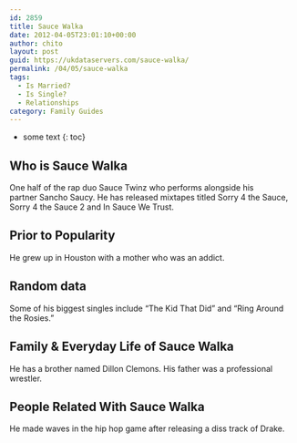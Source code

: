 ```yaml
---
id: 2859
title: Sauce Walka
date: 2012-04-05T23:01:10+00:00
author: chito
layout: post
guid: https://ukdataservers.com/sauce-walka/
permalink: /04/05/sauce-walka
tags:
  - Is Married?
  - Is Single?
  - Relationships
category: Family Guides
---
```


* some text
{: toc}
          
          
## Who is  Sauce Walka
                  
                  
                  
One half of the rap duo Sauce Twinz who performs alongside his partner Sancho Saucy. He has released mixtapes titled Sorry 4 the Sauce, Sorry 4 the Sauce 2 and In Sauce We Trust.
                  
                
                
                
## Prior to Popularity 
                  
                  
                  
He grew up in Houston with a mother who was an addict.
                  
                
                
                
## Random data 
                  
                  
                  
Some of his biggest singles include &#8220;The Kid That Did&#8221; and &#8220;Ring Around the Rosies.&#8221;
                  
                
                
                
## Family & Everyday Life of Sauce Walka
                  
                  
                  
He has a brother named Dillon Clemons. His father was a professional wrestler.
                  
                
                
                
## People Related With  Sauce Walka
                  
                  
                  
He made waves in the hip hop game after releasing a diss track of Drake.
                  
                
              
            
          
          
          
    
    
  
